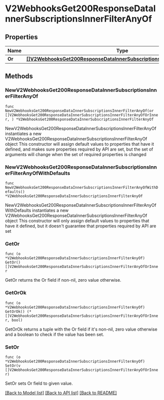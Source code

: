 # V2WebhooksGet200ResponseDataInnerSubscriptionsInnerFilterAnyOf

## Properties

Name | Type | Description | Notes
------------ | ------------- | ------------- | -------------
**Or** | [**[]V2WebhooksGet200ResponseDataInnerSubscriptionsInnerFilterAnyOfOrInner**](V2WebhooksGet200ResponseDataInnerSubscriptionsInnerFilterAnyOfOrInner.md) |  | 

## Methods

### NewV2WebhooksGet200ResponseDataInnerSubscriptionsInnerFilterAnyOf

`func NewV2WebhooksGet200ResponseDataInnerSubscriptionsInnerFilterAnyOf(or []V2WebhooksGet200ResponseDataInnerSubscriptionsInnerFilterAnyOfOrInner, ) *V2WebhooksGet200ResponseDataInnerSubscriptionsInnerFilterAnyOf`

NewV2WebhooksGet200ResponseDataInnerSubscriptionsInnerFilterAnyOf instantiates a new V2WebhooksGet200ResponseDataInnerSubscriptionsInnerFilterAnyOf object
This constructor will assign default values to properties that have it defined,
and makes sure properties required by API are set, but the set of arguments
will change when the set of required properties is changed

### NewV2WebhooksGet200ResponseDataInnerSubscriptionsInnerFilterAnyOfWithDefaults

`func NewV2WebhooksGet200ResponseDataInnerSubscriptionsInnerFilterAnyOfWithDefaults() *V2WebhooksGet200ResponseDataInnerSubscriptionsInnerFilterAnyOf`

NewV2WebhooksGet200ResponseDataInnerSubscriptionsInnerFilterAnyOfWithDefaults instantiates a new V2WebhooksGet200ResponseDataInnerSubscriptionsInnerFilterAnyOf object
This constructor will only assign default values to properties that have it defined,
but it doesn't guarantee that properties required by API are set

### GetOr

`func (o *V2WebhooksGet200ResponseDataInnerSubscriptionsInnerFilterAnyOf) GetOr() []V2WebhooksGet200ResponseDataInnerSubscriptionsInnerFilterAnyOfOrInner`

GetOr returns the Or field if non-nil, zero value otherwise.

### GetOrOk

`func (o *V2WebhooksGet200ResponseDataInnerSubscriptionsInnerFilterAnyOf) GetOrOk() (*[]V2WebhooksGet200ResponseDataInnerSubscriptionsInnerFilterAnyOfOrInner, bool)`

GetOrOk returns a tuple with the Or field if it's non-nil, zero value otherwise
and a boolean to check if the value has been set.

### SetOr

`func (o *V2WebhooksGet200ResponseDataInnerSubscriptionsInnerFilterAnyOf) SetOr(v []V2WebhooksGet200ResponseDataInnerSubscriptionsInnerFilterAnyOfOrInner)`

SetOr sets Or field to given value.



[[Back to Model list]](../README.md#documentation-for-models) [[Back to API list]](../README.md#documentation-for-api-endpoints) [[Back to README]](../README.md)


